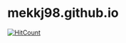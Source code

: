 # mekkj98.github.io
[![HitCount](http://hits.dwyl.io/mekkj98/mekkj98githubio.svg)](http://hits.dwyl.io/mekkj98/mekkj98githubio)
